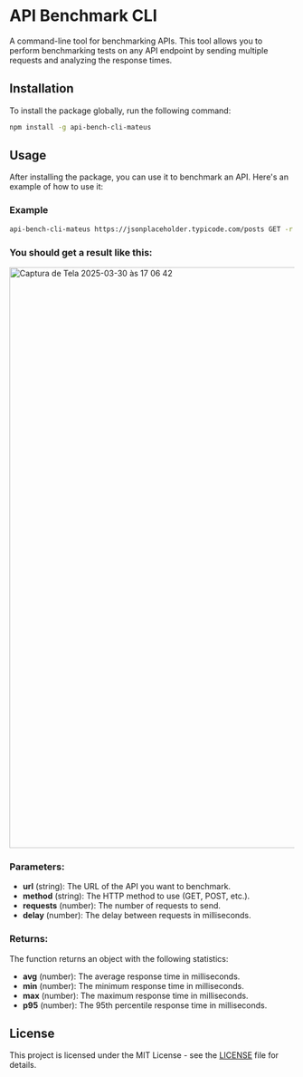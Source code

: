 
# API Benchmark CLI

A command-line tool for benchmarking APIs. This tool allows you to perform benchmarking tests on any API endpoint by sending multiple requests and analyzing the response times.

## Installation

To install the package globally, run the following command:

```bash
npm install -g api-bench-cli-mateus
```

## Usage

After installing the package, you can use it to benchmark an API. Here's an example of how to use it:

### Example

```bash
api-bench-cli-mateus https://jsonplaceholder.typicode.com/posts GET -r 5 -d 200
```

### You should get a result like this:
<img width="1025" alt="Captura de Tela 2025-03-30 às 17 06 42" src="https://github.com/user-attachments/assets/0a65112e-aba2-49b2-80cd-85b2615b3839" />

### Parameters:

- **url** (string): The URL of the API you want to benchmark.
- **method** (string): The HTTP method to use (GET, POST, etc.).
- **requests** (number): The number of requests to send.
- **delay** (number): The delay between requests in milliseconds.

### Returns:

The function returns an object with the following statistics:

- **avg** (number): The average response time in milliseconds.
- **min** (number): The minimum response time in milliseconds.
- **max** (number): The maximum response time in milliseconds.
- **p95** (number): The 95th percentile response time in milliseconds.

## License

This project is licensed under the MIT License - see the [LICENSE](LICENSE) file for details.
